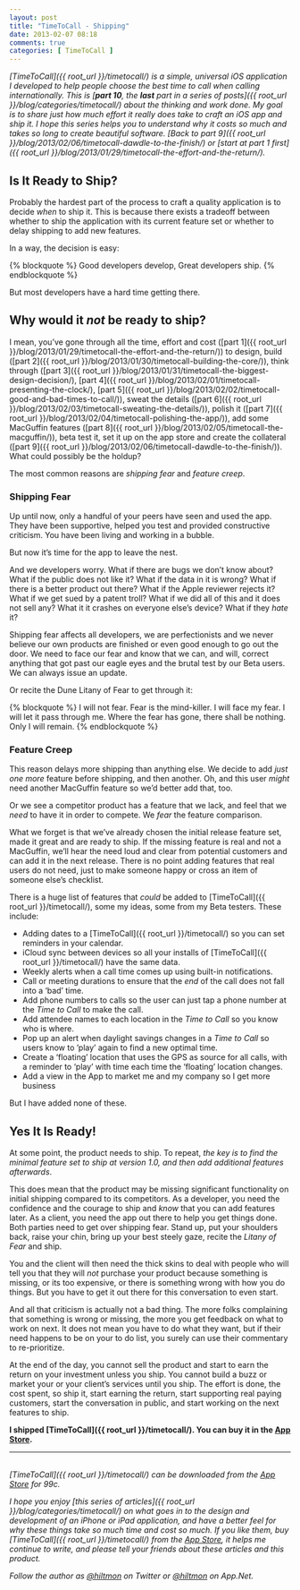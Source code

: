 ```yaml
---
layout: post
title: "TimeToCall - Shipping"
date: 2013-02-07 08:18
comments: true
categories: [ TimeToCall ]
---
```


*[TimeToCall]({{ root_url }}/timetocall/) is a simple, universal iOS application I developed to help people choose the best time to call when calling internationally. This is [**part 10**, the **last** part in a series of posts]({{ root_url }}/blog/categories/timetocall/) about the thinking and work done. My goal is to share just how much effort it really does take to craft an iOS app and ship it. I hope this series helps you to understand why it costs so much and takes so long to create beautiful software. [Back to part 9]({{ root_url }}/blog/2013/02/06/timetocall-dawdle-to-the-finish/) or [start at part 1 first]({{ root_url }}/blog/2013/01/29/timetocall-the-effort-and-the-return/).*

## Is It Ready to Ship?

Probably the hardest part of the process to craft a quality application is to decide *when* to ship it. This is because there exists a tradeoff between whether to ship the application with its current feature set or whether to delay shipping to add new features.

In a way, the decision is easy:

{% blockquote %}
Good developers develop,
Great developers ship.
{% endblockquote %}

But most developers have a hard time getting there. 

## Why would it *not* be ready to ship?

I mean, you’ve gone through all the time, effort and cost ([part 1]({{ root_url }}/blog/2013/01/29/timetocall-the-effort-and-the-return/)) to design, build ([part 2]({{ root_url }}/blog/2013/01/30/timetocall-building-the-core/)), think through ([part 3]({{ root_url }}/blog/2013/01/31/timetocall-the-biggest-design-decision/), [part 4]({{ root_url }}/blog/2013/02/01/timetocall-presenting-the-clock/), [part 5]({{ root_url }}/blog/2013/02/02/timetocall-good-and-bad-times-to-call/)), sweat the details ([part 6]({{ root_url }}/blog/2013/02/03/timetocall-sweating-the-details/)), polish it ([part 7]({{ root_url }}/blog/2013/02/04/timetocall-polishing-the-app/)), add some MacGuffin features ([part 8]({{ root_url }}/blog/2013/02/05/timetocall-the-macguffin/)), beta test it, set it up on the app store and create the collateral ([part 9]({{ root_url }}/blog/2013/02/06/timetocall-dawdle-to-the-finish/)). What could possibly be the holdup?

The most common reasons are *shipping fear* and *feature creep*.

### Shipping Fear

Up until now, only a handful of your peers have seen and used the app. They have been supportive, helped you test and provided constructive criticism. You have been living and working in a bubble.

But now it’s time for the app to leave the nest.

And we developers worry. What if there are bugs we don’t know about? What if the public does not like it? What if the data in it is wrong? What if there is a better product out there? What if the Apple reviewer rejects it? What if we get sued by a patent troll? What if we did all of this and it does not sell any? What it it crashes on everyone else’s device? What if they *hate* it?

Shipping fear affects all developers, we are perfectionists and we never believe our own products are finished or even good enough to go out the door. We need to face our fear and know that we can, and will, correct anything that got past our eagle eyes and the brutal test by our Beta users. We can always issue an update.

Or recite the Dune Litany of Fear to get through it:

{% blockquote %}
I will not fear.
Fear is the mind-killer.
I will face my fear.
I will let it pass through me.
Where the fear has gone,
there shall be nothing.
Only I will remain.
{% endblockquote %}

### Feature Creep

This reason delays more shipping than anything else. We decide to add *just one more* feature before shipping, and then another. Oh, and this user *might* need another MacGuffin feature so we’d better add that, too.

Or we see a competitor product has a feature that we lack, and feel that we *need* to have it in order to compete. We *fear* the feature comparison.

What we forget is that we’ve already chosen the initial release feature set, made it great and are ready to ship. If the missing feature is real and not a MacGuffin, we’ll hear the need loud and clear from potential customers and can add it in the next release. There is no point adding features that real users do not need, just to make someone happy or cross an item of someone else’s checklist.

There is a huge list of features that *could* be added to [TimeToCall]({{ root_url }}/timetocall/), some my ideas, some from my Beta testers. These include:

* Adding dates to a [TimeToCall]({{ root_url }}/timetocall/) so you can set reminders in your calendar.
* iCloud sync between devices so all your installs of [TimeToCall]({{ root_url }}/timetocall/) have the same data.
* Weekly alerts when a call time comes up using built-in notifications.
* Call or meeting durations to ensure that the *end* of the call does not fall into a ‘bad’ time.
* Add phone numbers to calls so the user can just tap a phone number at the *Time to Call* to make the call.
* Add attendee names to each location in the *Time to Call* so you know who is where.
* Pop up an alert when daylight savings changes in a *Time to Call* so users know to ’play’ again to find a new optimal time.
* Create a ‘floating’ location that uses the GPS as source for all calls, with a reminder to ‘play’ with time each time the ‘floating’ location changes.
* Add a view in the App to market me and my company so I get more business

But I have added none of these.

## Yes It Is Ready!

At some point, the product needs to ship. To repeat, *the key is to find the minimal feature set to ship at version 1.0, and then add additional features afterwards*. 

This does mean that the product may be missing significant functionality on initial shipping compared to its competitors. As a developer, you need the confidence and the courage to ship and *know* that you can add features later. As a client, you need the app out there to help you get things done. Both parties need to get over shipping fear. Stand up, put your shoulders back, raise your chin, bring up your best steely gaze, recite the *Litany of Fear* and ship. 

You and the client will then need the thick skins to deal with people who will tell you that they will *not* purchase your product because something is missing, or its too expensive, or there is something wrong with how you do things. But you have to get it out there for this conversation to even start.

And all that criticism is actually not a bad thing. The more folks complaining that something is wrong or missing, the more you get feedback on what to work on next. It does not mean you have to do what they want, but if their need happens to be on your to do list, you surely can use their commentary to re-prioritize.

At the end of the day, you cannot sell the product and start to earn the return on your investment unless you ship. You cannot build a buzz or market your or your client’s services until you ship. The effort is done, the cost spent, so ship it, start earning the return, start supporting real paying customers, start the conversation in public, and start working on the next features to ship.

**I shipped [TimeToCall]({{ root_url }}/timetocall/). You can buy it in the [App Store](https://itunes.apple.com/us/app/timetocall/id596429979?ls=1&mt=8).**

---
&nbsp;  
*[TimeToCall]({{ root_url }}/timetocall/) can be downloaded from the [App Store](https://itunes.apple.com/us/app/timetocall/id596429979?ls=1&mt=8) for 99c.*

*I hope you enjoy [this series of articles]({{ root_url }}/blog/categories/timetocall/) on what goes in to the design and development of an iPhone or iPad application, and have a better feel for why these things take so much time and cost so much. If you like them, buy [TimeToCall]({{ root_url }}/timetocall/) from the [App Store](https://itunes.apple.com/us/app/timetocall/id596429979?ls=1&mt=8), it helps me continue to write, and please tell your friends about these articles and this product.*

*Follow the author as [@hiltmon](http://https://twitter.com/hiltmon) on Twitter or [@hiltmon](http://alpha.app.net/hiltmon) on App.Net.*

